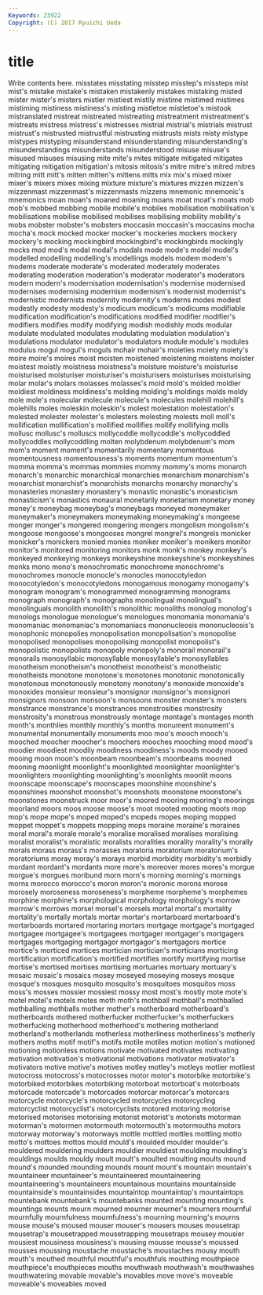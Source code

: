 ```yaml
---
Keywords: 23922 
Copyright: (C) 2017 Ryuichi Ueda
---
```


# title

Write contents here.
misstates misstating misstep misstep's missteps mist mist's
mistake mistake's mistaken mistakenly mistakes mistaking misted mister mister's misters
mistier mistiest mistily mistime mistimed mistimes mistiming mistiness mistiness's misting
mistletoe mistletoe's mistook mistranslated mistreat mistreated mistreating mistreatment mistreatment's mistreats
mistress mistress's mistresses mistrial mistrial's mistrials mistrust mistrust's mistrusted mistrustful
mistrusting mistrusts mists misty mistype mistypes mistyping misunderstand misunderstanding misunderstanding's
misunderstandings misunderstands misunderstood misuse misuse's misused misuses misusing mite mite's
mites mitigate mitigated mitigates mitigating mitigation mitigation's mitosis mitosis's mitre
mitre's mitred mitres mitring mitt mitt's mitten mitten's mittens mitts
mix mix's mixed mixer mixer's mixers mixes mixing mixture mixture's
mixtures mizzen mizzen's mizzenmast mizzenmast's mizzenmasts mizzens mnemonic mnemonic's mnemonics
moan moan's moaned moaning moans moat moat's moats mob mob's
mobbed mobbing mobile mobile's mobiles mobilisation mobilisation's mobilisations mobilise mobilised
mobilises mobilising mobility mobility's mobs mobster mobster's mobsters moccasin moccasin's
moccasins mocha mocha's mock mocked mocker mocker's mockeries mockers mockery
mockery's mocking mockingbird mockingbird's mockingbirds mockingly mocks mod mod's modal
modal's modals mode mode's model model's modelled modelling modelling's modellings
models modem modem's modems moderate moderate's moderated moderately moderates moderating
moderation moderation's moderator moderator's moderators modern modern's modernisation modernisation's modernise
modernised modernises modernising modernism modernism's modernist modernist's modernistic modernists modernity
modernity's moderns modes modest modestly modesty modesty's modicum modicum's modicums
modifiable modification modification's modifications modified modifier modifier's modifiers modifies modify
modifying modish modishly mods modular modulate modulated modulates modulating modulation
modulation's modulations modulator modulator's modulators module module's modules modulus mogul
mogul's moguls mohair mohair's moieties moiety moiety's moire moire's moires
moist moisten moistened moistening moistens moister moistest moistly moistness moistness's
moisture moisture's moisturise moisturised moisturiser moisturiser's moisturisers moisturises moisturising molar
molar's molars molasses molasses's mold mold's molded moldier moldiest moldiness
moldiness's molding molding's moldings molds moldy mole mole's molecular molecule
molecule's molecules molehill molehill's molehills moles moleskin moleskin's molest molestation
molestation's molested molester molester's molesters molesting molests moll moll's mollification
mollification's mollified mollifies mollify mollifying molls mollusc mollusc's molluscs mollycoddle
mollycoddle's mollycoddled mollycoddles mollycoddling molten molybdenum molybdenum's mom mom's moment
moment's momentarily momentary momentous momentousness momentousness's moments momentum momentum's momma
momma's mommas mommies mommy mommy's moms monarch monarch's monarchic monarchical
monarchies monarchism monarchism's monarchist monarchist's monarchists monarchs monarchy monarchy's monasteries
monastery monastery's monastic monastic's monasticism monasticism's monastics monaural monetarily monetarism
monetary money money's moneybag moneybag's moneybags moneyed moneymaker moneymaker's moneymakers
moneymaking moneymaking's mongeese monger monger's mongered mongering mongers mongolism mongolism's
mongoose mongoose's mongooses mongrel mongrel's mongrels monicker monicker's monickers monied
monies moniker moniker's monikers monitor monitor's monitored monitoring monitors monk
monk's monkey monkey's monkeyed monkeying monkeys monkeyshine monkeyshine's monkeyshines monks
mono mono's monochromatic monochrome monochrome's monochromes monocle monocle's monocles monocotyledon
monocotyledon's monocotyledons monogamous monogamy monogamy's monogram monogram's monogrammed monogramming monograms
monograph monograph's monographs monolingual monolingual's monolinguals monolith monolith's monolithic monoliths
monolog monolog's monologs monologue monologue's monologues monomania monomania's monomaniac monomaniac's
monomaniacs mononucleosis mononucleosis's monophonic monopolies monopolisation monopolisation's monopolise monopolised monopolises
monopolising monopolist monopolist's monopolistic monopolists monopoly monopoly's monorail monorail's monorails
monosyllabic monosyllable monosyllable's monosyllables monotheism monotheism's monotheist monotheist's monotheistic monotheists
monotone monotone's monotones monotonic monotonically monotonous monotonously monotony monotony's monoxide
monoxide's monoxides monsieur monsieur's monsignor monsignor's monsignori monsignors monsoon monsoon's
monsoons monster monster's monsters monstrance monstrance's monstrances monstrosities monstrosity monstrosity's
monstrous monstrously montage montage's montages month month's monthlies monthly monthly's
months monument monument's monumental monumentally monuments moo moo's mooch mooch's
mooched moocher moocher's moochers mooches mooching mood mood's moodier moodiest
moodily moodiness moodiness's moods moody mooed mooing moon moon's moonbeam
moonbeam's moonbeams mooned mooning moonlight moonlight's moonlighted moonlighter moonlighter's moonlighters
moonlighting moonlighting's moonlights moonlit moons moonscape moonscape's moonscapes moonshine moonshine's
moonshines moonshot moonshot's moonshots moonstone moonstone's moonstones moonstruck moor moor's
moored mooring mooring's moorings moorland moors moos moose moose's moot
mooted mooting moots mop mop's mope mope's moped moped's mopeds
mopes moping mopped moppet moppet's moppets mopping mops moraine moraine's
moraines moral moral's morale morale's moralise moralised moralises moralising moralist
moralist's moralistic moralists moralities morality morality's morally morals morass morass's
morasses moratoria moratorium moratorium's moratoriums moray moray's morays morbid morbidity
morbidity's morbidly mordant mordant's mordants more more's moreover mores mores's
morgue morgue's morgues moribund morn morn's morning morning's mornings morns
morocco morocco's moron moron's moronic morons morose morosely moroseness moroseness's
morpheme morpheme's morphemes morphine morphine's morphological morphology morphology's morrow morrow's
morrows morsel morsel's morsels mortal mortal's mortality mortality's mortally mortals
mortar mortar's mortarboard mortarboard's mortarboards mortared mortaring mortars mortgage mortgage's
mortgaged mortgagee mortgagee's mortgagees mortgager mortgager's mortgagers mortgages mortgaging mortgagor
mortgagor's mortgagors mortice mortice's morticed mortices mortician mortician's morticians morticing
mortification mortification's mortified mortifies mortify mortifying mortise mortise's mortised mortises
mortising mortuaries mortuary mortuary's mosaic mosaic's mosaics mosey moseyed moseying
moseys mosque mosque's mosques mosquito mosquito's mosquitoes mosquitos moss moss's
mosses mossier mossiest mossy most most's mostly mote mote's motel
motel's motels motes moth moth's mothball mothball's mothballed mothballing mothballs
mother mother's motherboard motherboard's motherboards mothered motherfucker motherfucker's motherfuckers motherfucking
motherhood motherhood's mothering motherland motherland's motherlands motherless motherliness motherliness's motherly
mothers moths motif motif's motifs motile motiles motion motion's motioned
motioning motionless motions motivate motivated motivates motivating motivation motivation's motivational
motivations motivator motivator's motivators motive motive's motives motley motley's motleys
motlier motliest motocross motocross's motocrosses motor motor's motorbike motorbike's motorbiked
motorbikes motorbiking motorboat motorboat's motorboats motorcade motorcade's motorcades motorcar motorcar's
motorcars motorcycle motorcycle's motorcycled motorcycles motorcycling motorcyclist motorcyclist's motorcyclists motored
motoring motorise motorised motorises motorising motorist motorist's motorists motorman motorman's
motormen motormouth motormouth's motormouths motors motorway motorway's motorways mottle mottled
mottles mottling motto motto's mottoes mottos mould mould's moulded moulder
moulder's mouldered mouldering moulders mouldier mouldiest moulding moulding's mouldings moulds
mouldy moult moult's moulted moulting moults mound mound's mounded mounding
mounds mount mount's mountain mountain's mountaineer mountaineer's mountaineered mountaineering mountaineering's
mountaineers mountainous mountains mountainside mountainside's mountainsides mountaintop mountaintop's mountaintops mountebank
mountebank's mountebanks mounted mounting mounting's mountings mounts mourn mourned mourner
mourner's mourners mournful mournfully mournfulness mournfulness's mourning mourning's mourns mouse
mouse's moused mouser mouser's mousers mouses mousetrap mousetrap's mousetrapped mousetrapping
mousetraps mousey mousier mousiest mousiness mousiness's mousing mousse mousse's moussed
mousses moussing moustache moustache's moustaches mousy mouth mouth's mouthed mouthful
mouthful's mouthfuls mouthing mouthpiece mouthpiece's mouthpieces mouths mouthwash mouthwash's mouthwashes
mouthwatering movable movable's movables move move's moveable moveable's moveables moved
